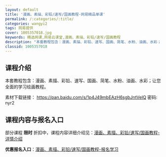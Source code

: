```yaml
---
layout: default
title: '漫画、素描、彩铅/速写/国画教程-网易精品单课'
permalink: /:categories/:title/
categories: wangyi2
tags: 网易提供
cover: 1005357018.jpg
keywords: 精选网课,网易云课堂,漫画、素描、彩铅/速写/国画教程
description: "本套教程包含：漫画、素描、彩铅、速写、国画、简笔、水粉、油画、水彩；让您全面的学习绘画教程。素材下载链接：https://pan.baidu.com/s/1p4J49mbEAzH6sgbJn"
classid: 1005357018
---
```


## 课程介绍

本套教程包含：漫画、素描、彩铅、速写、国画、简笔、水粉、油画、水彩；让您全面的学习绘画教程。

素材下载链接：
https://pan.baidu.com/s/1p4J49mbEAzH6sgbJntVelQ 
 密码: nyr2

## 课程内容与报名入口

部分课程 **限时** 折扣中，课程内容详细介绍见：[漫画、素描、彩铅/速写/国画教程-详情介绍](https://study.163.com/course/introduction/1005357018.htm?share=1&shareId=1025206652&utm_campaign=share&utm_medium=iphoneShare&utm_source=&utm_u=1025206652)

**优惠报名入口**：[漫画、素描、彩铅/速写/国画教程-报名学习](https://study.163.com/course/introduction/1005357018.htm?share=1&shareId=1025206652&utm_campaign=share&utm_medium=iphoneShare&utm_source=&utm_u=1025206652)

